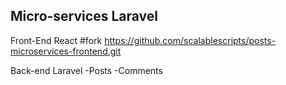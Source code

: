 ## Micro-services Laravel

Front-End React #fork https://github.com/scalablescripts/posts-microservices-frontend.git

Back-end Laravel
  -Posts
  -Comments